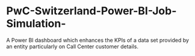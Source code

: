 # PwC-Switzerland-Power-BI-Job-Simulation-
A Power BI dashboard which enhances the KPIs of a data set provided by an entity particularly on Call  Center customer details.
